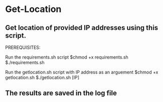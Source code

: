 # Get-Location
Get location of provided IP addresses using this script.
--------------------------------------------------------

PREREQUISITES:

Run the requirements.sh script
$chmod +x requirements.sh
$./requirements.sh

Run the getlocation.sh script with IP address as an arguement
$chmod +x getlocation.sh
$./getlocation.sh [IP]

The results are saved in the log file
--------------------------------------------------------

